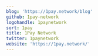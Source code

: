 ```yaml
---
blog: 'https://1pay.network/blog'
github: 1pay-network
logohandle: 1paynetwork
sort: 1pay
title: 1Pay Network
twitter: 1paynetwork
website: 'https://1pay.network/'
---
```

